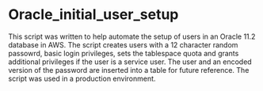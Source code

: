 # Oracle_initial_user_setup
This script was written to help automate the setup of users in an Oracle 11.2 database in AWS.  The script creates users with a 12 character random passowrd, basic login privileges, sets the tablespace quota and grants additional privileges if the user is a service user.  The user and an encoded version of the password are inserted into a table for future reference.  The script was used in a production environment.
